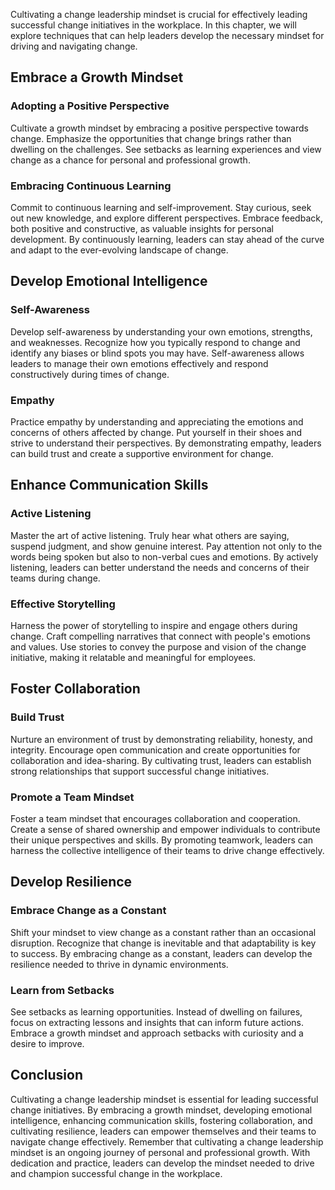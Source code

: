 
Cultivating a change leadership mindset is crucial for effectively leading successful change initiatives in the workplace. In this chapter, we will explore techniques that can help leaders develop the necessary mindset for driving and navigating change.

Embrace a Growth Mindset
------------------------

### Adopting a Positive Perspective

Cultivate a growth mindset by embracing a positive perspective towards change. Emphasize the opportunities that change brings rather than dwelling on the challenges. See setbacks as learning experiences and view change as a chance for personal and professional growth.

### Embracing Continuous Learning

Commit to continuous learning and self-improvement. Stay curious, seek out new knowledge, and explore different perspectives. Embrace feedback, both positive and constructive, as valuable insights for personal development. By continuously learning, leaders can stay ahead of the curve and adapt to the ever-evolving landscape of change.

Develop Emotional Intelligence
------------------------------

### Self-Awareness

Develop self-awareness by understanding your own emotions, strengths, and weaknesses. Recognize how you typically respond to change and identify any biases or blind spots you may have. Self-awareness allows leaders to manage their own emotions effectively and respond constructively during times of change.

### Empathy

Practice empathy by understanding and appreciating the emotions and concerns of others affected by change. Put yourself in their shoes and strive to understand their perspectives. By demonstrating empathy, leaders can build trust and create a supportive environment for change.

Enhance Communication Skills
----------------------------

### Active Listening

Master the art of active listening. Truly hear what others are saying, suspend judgment, and show genuine interest. Pay attention not only to the words being spoken but also to non-verbal cues and emotions. By actively listening, leaders can better understand the needs and concerns of their teams during change.

### Effective Storytelling

Harness the power of storytelling to inspire and engage others during change. Craft compelling narratives that connect with people's emotions and values. Use stories to convey the purpose and vision of the change initiative, making it relatable and meaningful for employees.

Foster Collaboration
--------------------

### Build Trust

Nurture an environment of trust by demonstrating reliability, honesty, and integrity. Encourage open communication and create opportunities for collaboration and idea-sharing. By cultivating trust, leaders can establish strong relationships that support successful change initiatives.

### Promote a Team Mindset

Foster a team mindset that encourages collaboration and cooperation. Create a sense of shared ownership and empower individuals to contribute their unique perspectives and skills. By promoting teamwork, leaders can harness the collective intelligence of their teams to drive change effectively.

Develop Resilience
------------------

### Embrace Change as a Constant

Shift your mindset to view change as a constant rather than an occasional disruption. Recognize that change is inevitable and that adaptability is key to success. By embracing change as a constant, leaders can develop the resilience needed to thrive in dynamic environments.

### Learn from Setbacks

See setbacks as learning opportunities. Instead of dwelling on failures, focus on extracting lessons and insights that can inform future actions. Embrace a growth mindset and approach setbacks with curiosity and a desire to improve.

Conclusion
----------

Cultivating a change leadership mindset is essential for leading successful change initiatives. By embracing a growth mindset, developing emotional intelligence, enhancing communication skills, fostering collaboration, and cultivating resilience, leaders can empower themselves and their teams to navigate change effectively. Remember that cultivating a change leadership mindset is an ongoing journey of personal and professional growth. With dedication and practice, leaders can develop the mindset needed to drive and champion successful change in the workplace.
